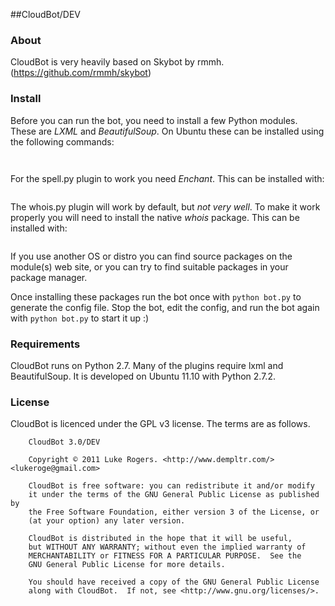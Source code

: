 ##CloudBot/DEV

### About
CloudBot is very heavily based on Skybot by rmmh. (https://github.com/rmmh/skybot)

### Install
Before you can run the bot, you need to install a few Python modules. These are *LXML* and *BeautifulSoup*.  On Ubuntu these can be installed using the following commands:

```sudo apt-get install python-lxml
```

```sudo apt-get install python-beautifulsoup
```

For the spell.py plugin to work you need *Enchant*. This can be installed with:
```sudo apt-get install python-enchant
```

The whois.py plugin will work by default, but *not very well*. To make it work properly you will need to install the native *whois* package. This can be installed with:
```sudo apt-get install whois
```

If you use another OS or distro you can find source packages on the module(s) web site, or you can try to find suitable packages in your package manager.

Once installing these packages run the bot once with ```python bot.py``` to generate the config file. Stop the bot, edit the config, and run the bot again with ```python bot.py``` to start it up :)

### Requirements
CloudBot runs on Python 2.7. Many of the plugins require lxml and BeautifulSoup. It is developed on Ubuntu 11.10 with Python 2.7.2.

### License
CloudBot is licenced under the GPL v3 license. The terms are as follows.


``` 
    CloudBot 3.0/DEV

    Copyright © 2011 Luke Rogers. <http://www.dempltr.com/> <lukeroge@gmail.com>

    CloudBot is free software: you can redistribute it and/or modify
    it under the terms of the GNU General Public License as published by
    the Free Software Foundation, either version 3 of the License, or
    (at your option) any later version.

    CloudBot is distributed in the hope that it will be useful,
    but WITHOUT ANY WARRANTY; without even the implied warranty of
    MERCHANTABILITY or FITNESS FOR A PARTICULAR PURPOSE.  See the
    GNU General Public License for more details.

    You should have received a copy of the GNU General Public License
    along with CloudBot.  If not, see <http://www.gnu.org/licenses/>.
```
